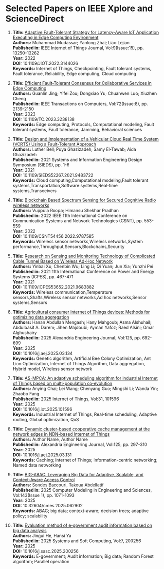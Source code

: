 

# Selected Papers on IEEE Xplore and ScienceDirect

1. **Title:** [Adaptive Fault-Tolerant Strategy for Latency-Aware IoT Application Executing in Edge Computing Environment](https://doi.org/10.1109/JIOT.2022.3144026)  
   **Authors:** Muhammad Mudassar; Yanlong Zhai; Liao Lejian  
   **Published in:**  IEEE Internet of Things Journal, Vol:9(Issue:15), pp. 13250-13262  
   **Year:** 2022  
   **DOI:** 10.1109/JIOT.2022.3144026  
   **Keywords:** Internet of Things, Checkpointing, Fault tolerant systems, Fault tolerance, Reliability, Edge computing, Cloud computing  

2. **Title:** [Efficient Fault-Tolerant Consensus for Collaborative Services in Edge Computing](https://doi.org/10.1109/TC.2023.3238138)  
   **Authors:** Guanlin Jing; Yifei Zou; Dongxiao Yu; Chuanwen Luo; Xiuzhen Cheng  
   **Published in:** IEEE Transactions on Computers, Vol:72(Issue:8), pp. 2139-2150  
   **Year:** 2023  
   **DOI:** 10.1109/TC.2023.3238138  
   **Keywords:** Edge computing, Protocols, Computational modeling, Fault tolerant systems, Fault tolerance, Jamming, Behavioral sciences  
  
3. **Title:** [Design and Implementation of a Vehicular Cloud Real Time System (VCRTS) Using a Fault-Tolerant Approach](https://doi.org/10.1109/SIEDS52267.2021.9483722)  
   **Authors:** Luther Bell; Puya Ghazizadeh; Samy El-Tawab; Aida Ghazizadeh  
   **Published in:** 2021 Systems and Information Engineering Design Symposium (SIEDS), pp. 1-6  
   **Year:** 2021  
   **DOI:** 10.1109/SIEDS52267.2021.9483722  
   **Keywords:** Cloud computing,Computational modeling,Fault tolerant systems,Transportation,Software systems,Real-time systems,Transceivers  
   
4. **Title:** [Blockchain Based Spectrum Sensing for Secured Cognitive Radio wireless networks](https://doi.org/10.1109/CSNT54456.2022.9787585)  
   **Authors:** Vuppula Roopa; Himansu Shekhar Pradhan  
   **Published in:** 2022 IEEE 11th International Conference on Communication Systems and Network Technologies (CSNT), pp. 553-559  
   **Year:** 2022  
   **DOI:** 10.1109/CSNT54456.2022.9787585  
   **Keywords:** Wireless sensor networks,Wireless networks,System performance,Throughput,Sensors,Blockchains,Security  
   
5. **Title:** [Research on Sensing and Monitoring Technology of Complicated Cable Tunnel Based on Wireless Ad-Hoc Network](https://doi.org/10.1109/ICPES53652.2021.9683882)  
   **Authors:** Yinbai Xu; Chenbin Wu; Ling Li; Qi Yuan; Jun Xia; Yunzhi Pei  
   **Published in:** 2021 11th International Conference on Power and Energy Systems (ICPES), pp. 467-471  
   **Year:** 2021  
   **DOI:** 10.1109/ICPES53652.2021.9683882  
   **Keywords:** Wireless communication,Temperature sensors,Shafts,Wireless sensor networks,Ad hoc networks,Sensor systems,Sensors  

6. **Title:** [Agricultural consumer Internet of Things devices: Methods for optimizing data aggregation](https://doi.org/10.1016/j.aej.2025.03.134)  
   **Authors:** Hanan Abdullah Mengash; Hany Mahgoub; Asma Alshuhail; Abdulbasit A.  Darem; Jihen Majdoubi; Ayman Yafoz; Raed Alsini; Omar Alghushairy  
   **Published in:** 2025 Alexandria Engineering Journal, Vol:125, pp. 692-699  
   **Year:** 2025  
   **DOI:** 10.1016/j.aej.2025.03.134  
   **Keywords:** Genetic algorithm, Artificial Bee Colony Optimization, Ant Lion Optimization, Internet of Things Algorithm, Data aggregation, Hybrid model, Wireless sensor network  

7. **Title:** [AS-MPCA: An adaptive scheduling algorithm for industrial Internet of Things based on multi-population co-evolution](https://doi.org/10.1016/j.iot.2025.101596)  
   **Authors:** Anying Chai; Lei Wang; Chenyang Guo; Mingshi Li; Wanda Yin; Zhaobo  Fang  
   **Published in:** 2025 Internet of Things, Vol:31, 101596  
   **Year:** 2025  
   **DOI:** 10.1016/j.iot.2025.101596  
   **Keywords:** Industrial Internet of Things, Real-time scheduling, Adaptive routing, Global optimization, QoS  

8. **Title:** [Dynamic cluster-based cooperative cache management at the network edges in NDN-based Internet of Things](https://doi.org/10.1016/j.aej.2025.03.131)  
   **Authors:** Author Name, Author Name  
   **Published in:** Alexandria Engineering Journal, Vol:125, pp. 297-310  
   **Year:** 2025  
   **DOI:** 10.1016/j.aej.2025.03.131  
   **Keywords:** Caching; Internet of Things; Information-centric networking; Named data networking  

9. **Title:** [BIG-ABAC: Leveraging Big Data for Adaptive, Scalable, and Context-Aware Access Control](https://doi.org/10.32604/cmes.2025.062902)  
   **Authors:** Sondes Baccouri, Takoua Abdellatif  
   **Published in:** 2025 Computer Modeling in Engineering and Sciences, Vol:143(Issue 1), pp. 1071-1093  
   **Year:** 2025  
   **DOI:** 10.32604/cmes.2025.062902  
   **Keywords:** ABAC; big data; context-aware; decision trees; adaptive policy; scalability  

10. **Title:** [Evaluation method of e-government audit information based on big data analysis](https://doi.org/10.1016/j.sasc.2025.200256)  
   **Authors:** Jingui He, Hansi Ya  
   **Published in:** 2025 Systems and Soft Computing, Vol:7, 200256  
   **Year:** 2025  
   **DOI:** 10.1016/j.sasc.2025.200256  
   **Keywords:** E-government; Audit information; Big data; Random Forest algorithm; Parallel operation  
